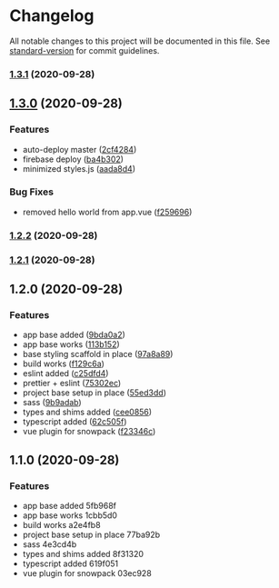 # Changelog

All notable changes to this project will be documented in this file. See [standard-version](https://github.com/conventional-changelog/standard-version) for commit guidelines.

### [1.3.1](https://github.com/villetakanen/pelilauta/compare/v1.3.0...v1.3.1) (2020-09-28)

## [1.3.0](https://github.com/villetakanen/pelilauta/compare/v1.2.2...v1.3.0) (2020-09-28)


### Features

* auto-deploy master ([2cf4284](https://github.com/villetakanen/pelilauta/commit/2cf428453c1041a628a43f3a9a91681f47a4df7e))
* firebase deploy ([ba4b302](https://github.com/villetakanen/pelilauta/commit/ba4b30218226c7067080f8e8c822989c1bc906c1))
* minimized styles.js ([aada8d4](https://github.com/villetakanen/pelilauta/commit/aada8d43a32600dcdc09cd4acb8950c35be64a21))


### Bug Fixes

* removed hello world from app.vue ([f259696](https://github.com/villetakanen/pelilauta/commit/f2596969d948a37bfcc0af39bf72e54778cd603e))

### [1.2.2](https://github.com/villetakanen/pelilauta/compare/v1.2.1...v1.2.2) (2020-09-28)

### [1.2.1](https://github.com/villetakanen/pelilauta/compare/v1.2.0...v1.2.1) (2020-09-28)

## 1.2.0 (2020-09-28)


### Features

* app base added ([9bda0a2](https://github.com/villetakanen/pelilauta/commit/9bda0a25e485d1d92ebcc45b90f750df11d56aa5))
* app base works ([113b152](https://github.com/villetakanen/pelilauta/commit/113b152c33f64aebd03490c7330fdd736cdfd666))
* base styling scaffold in place ([97a8a89](https://github.com/villetakanen/pelilauta/commit/97a8a89d239651a95f9d9665d3a52f9d1a10dde6))
* build works ([f129c6a](https://github.com/villetakanen/pelilauta/commit/f129c6a5a5df240955b9d1c12ede2872b6eb4182))
* eslint added ([c25dfd4](https://github.com/villetakanen/pelilauta/commit/c25dfd49efc2d8283468bf1a01ef3a9ecf4e4c42))
* prettier + eslint ([75302ec](https://github.com/villetakanen/pelilauta/commit/75302ec703559e1c1d5f3bf2f0d112b42d37802a))
* project base setup in place ([55ed3dd](https://github.com/villetakanen/pelilauta/commit/55ed3dde5858cfcc63277955cbeb200615df0931))
* sass ([9b9adab](https://github.com/villetakanen/pelilauta/commit/9b9adab5fed6ddf9f33548150c77b3dfa5b931a9))
* types and shims added ([cee0856](https://github.com/villetakanen/pelilauta/commit/cee0856c32c2a16431da0f34dc49854cd19c2b4a))
* typescript added ([62c505f](https://github.com/villetakanen/pelilauta/commit/62c505f5f47bb61d5f156104ba109d61bb856199))
* vue plugin for snowpack ([f23346c](https://github.com/villetakanen/pelilauta/commit/f23346cfe3c3dbd28dedcfe3265fd5665cc04979))

## 1.1.0 (2020-09-28)


### Features

* app base added 5fb968f
* app base works 1cbb5d0
* build works a2e4fb8
* project base setup in place 77ba92b
* sass 4e3cd4b
* types and shims added 8f31320
* typescript added 619f051
* vue plugin for snowpack 03ec928
